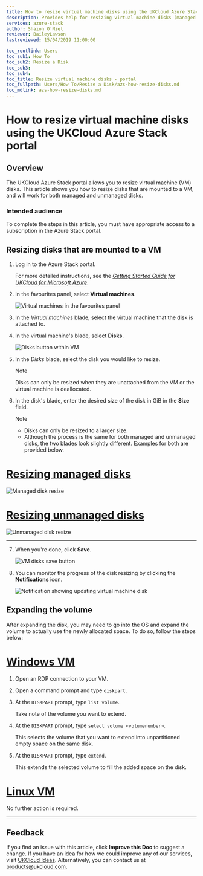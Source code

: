 ```yaml
---
title: How to resize virtual machine disks using the UKCloud Azure Stack portal | UKCloud Ltd
description: Provides help for resizing virtual machine disks (managed and unmanaged) using the portal on UKCloud for Microsoft Azure
services: azure-stack
author: Shaion O'Niel
reviewer: BaileyLawson
lastreviewed: 15/04/2019 11:00:00

toc_rootlink: Users
toc_sub1: How To
toc_sub2: Resize a Disk
toc_sub3:
toc_sub4:
toc_title: Resize virtual machine disks - portal
toc_fullpath: Users/How To/Resize a Disk/azs-how-resize-disks.md
toc_mdlink: azs-how-resize-disks.md
---
```


# How to resize virtual machine disks using the UKCloud Azure Stack portal

## Overview

The UKCloud Azure Stack portal allows you to resize virtual machine (VM) disks. This article shows you how to resize disks that are mounted to a VM, and will work for both managed and unmanaged disks.

### Intended audience

To complete the steps in this article, you must have appropriate access to a subscription in the Azure Stack portal.

## Resizing disks that are mounted to a VM

1. Log in to the Azure Stack portal.

    For more detailed instructions, see the [*Getting Started Guide for UKCloud for Microsoft Azure*](azs-gs.md).

2. In the favourites panel, select **Virtual machines**.

    ![Virtual machines in the favourites panel](images/azsp_vmsmenu.png)

3. In the *Virtual machines* blade, select the virtual machine that the disk is attached to.

4. In the virtual machine's blade, select **Disks**.

    ![Disks button within VM](images/azs-browser-vm-menu-disks-button.png)

5. In the *Disks* blade, select the disk you would like to resize.

    > [!Note]
    > Disks can only be resized when they are unattached from the VM or the virtual machine is deallocated.

6. In the disk's blade, enter the desired size of the disk in GiB in the **Size** field.

    > [!Note]
    > - Disks can only be resized to a larger size.
    > - Although the process is the same for both managed and unmanaged disks, the two blades look slightly different. Examples for both are provided below.

# [Resizing managed disks](#tab/tabid-1)

![Managed disk resize](images/azs-browser-vm-disk-size-managed.png)

# [Resizing unmanaged disks](#tab/tabid-2)

![Unmanaged disk resize](images/azs-browser-vm-disk-size.png)

***

7. When you're done, click **Save**.

    ![VM disks save button](images/azs-browser-vm-disk-save-button.png)

8. You can monitor the progress of the disk resizing by clicking the **Notifications** icon.

   ![Notification showing updating virtual machine disk](images/azsp_createvm_progress.png)

## Expanding the volume

After expanding the disk, you may need to go into the OS and expand the volume to actually use the newly allocated space. To do so, follow the steps below:

# [Windows VM](#tab/tabid-a)

1. Open an RDP connection to your VM.

2. Open a command prompt and type `diskpart`.

3. At the `DISKPART` prompt, type `list volume`.

    Take note of the volume you want to extend.

4. At the `DISKPART` prompt, type `select volume <volumenumber>`.

    This selects the volume that you want to extend into unpartitioned empty space on the same disk.

5. At the `DISKPART` prompt, type `extend`.

    This extends the selected volume to fill the added space on the disk.

# [Linux VM](#tab/tabid-b)

No further action is required.

***

## Feedback

If you find an issue with this article, click **Improve this Doc** to suggest a change. If you have an idea for how we could improve any of our services, visit [UKCloud Ideas](https://ideas.ukcloud.com). Alternatively, you can contact us at <products@ukcloud.com>.
